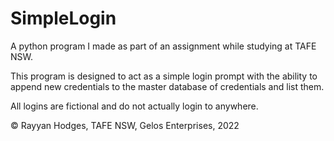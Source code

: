 # SimpleLogin
A python program I made as part of an assignment while studying at TAFE NSW. 

This program is designed to act as a simple login prompt with the ability to append new credentials to the master database of credentials and list them.

All logins are fictional and do not actually login to anywhere.

© Rayyan Hodges, TAFE NSW, Gelos Enterprises, 2022
